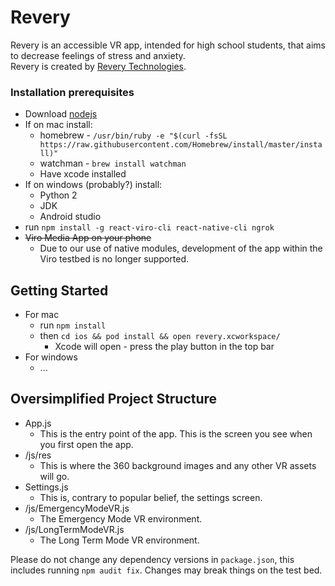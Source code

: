 # Revery
Revery is an accessible VR app, intended for high school students, that aims to decrease feelings of stress and anxiety.  
Revery is created by [Revery Technologies](https://revery.now.sh).
### Installation prerequisites

- Download [nodejs](https://nodejs.org/en/)
- If on mac install:
  - homebrew - `/usr/bin/ruby -e "$(curl -fsSL https://raw.githubusercontent.com/Homebrew/install/master/install)"`
  - watchman - `brew install watchman`
  - Have xcode installed
- If on windows (probably?) install:
  - Python 2
  - JDK
  - Android studio
- run `npm install -g react-viro-cli react-native-cli ngrok`
- ~~Viro Media App on your phone~~
    - Due to our use of native modules, development of the app within the Viro testbed is no longer supported.

## Getting Started

- For mac 
    - run `npm install`
    - then `cd ios && pod install && open revery.xcworkspace/`
        - Xcode will open - press the play button in the top bar
- For windows
    - ...

## Oversimplified Project Structure

- App.js
  - This is the entry point of the app. This is the screen you see when you first open the app.
- /js/res
  - This is where the 360 background images and any other VR assets will go.
- Settings.js
  - This is, contrary to popular belief, the settings screen.
- /js/EmergencyModeVR.js
  - The Emergency Mode VR environment.
- /js/LongTermModeVR.js
  - The Long Term Mode VR environment.

Please do not change any dependency versions in `package.json`, this includes running `npm audit fix`. Changes may break things on the test bed.
